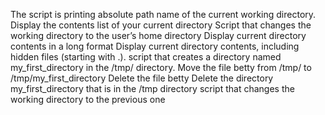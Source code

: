The script is printing  absolute path name of the current working directory.
Display the contents list of your current directory
Script that changes the working directory to the user’s home directory
Display current directory contents in a long format
Display current directory contents, including hidden files (starting with .). 
script that creates a directory named my_first_directory in the /tmp/ directory.
Move the file betty from /tmp/ to /tmp/my_first_directory
Delete the file betty
Delete the directory my_first_directory that is in the /tmp directory
script that changes the working directory to the previous one

